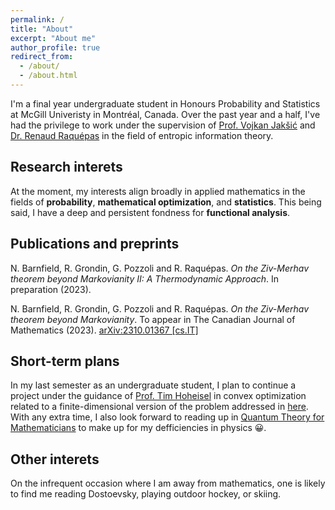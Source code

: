 ```yaml
---
permalink: /
title: "About"
excerpt: "About me"
author_profile: true
redirect_from: 
  - /about/
  - /about.html
---
```


I'm a final year undergraduate student in Honours Probability and Statistics at McGill Univeristy in Montréal, Canada. Over the past year and a half, I've had the privilege to work under the supervision of [Prof. Vojkan Jakšić](https://jaksic.xyz) and [Dr. Renaud Raquépas](https://renaudraquepas.github.io/index.html) in the field of entropic information theory. 

Research interets 
------
At the moment, my interests align broadly in applied mathematics in the fields of **probability**, **mathematical optimization**, and **statistics**. This being said, I have a deep and persistent fondness for **functional analysis**.  

Publications and preprints
------
N. Barnfield, R. Grondin, G. Pozzoli and R. Raquépas. *On the Ziv-Merhav theorem beyond Markovianity II: A Thermodynamic Approach*. In preparation (2023).  

N. Barnfield, R. Grondin, G. Pozzoli and R. Raquépas. *On the Ziv-Merhav theorem beyond Markovianity*. To appear in The Canadian Journal of Mathematics (2023). [arXiv:2310.01367 [cs.IT]](https://arxiv.org/abs/2310.01367)

Short-term plans
------
In my last semester as an undergraduate student, I plan to continue a project under the guidance of [Prof. Tim Hoheisel](https://www.math.mcgill.ca/hoheisel/) in convex optimization related to a finite-dimensional version of the problem addressed in [here](https://www.math.mcgill.ca/hoheisel/MEM_main.pdf). With any extra time, I also look forward to reading up in [Quantum Theory for Mathematicians](https://link.springer.com/book/10.1007/978-1-4614-7116-5) to make up for my defficiencies in physics 😀.


Other interets
------
On the infrequent occasion where I am away from mathematics, one is likely to find me reading Dostoevsky, playing outdoor hockey, or skiing.


